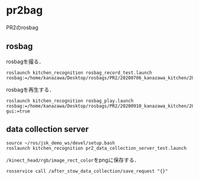 # pr2bag
PR2のrosbag  

## rosbag
rosbagを撮る．  
```
roslaunch kitchen_recognition rosbag_record_test.launch rosbag:=/home/kanazawa/Desktop/rosbags/PR2/20200706_kanazawa_kitchen/202007061723_kitchen_01
```
rosbagを再生する．  
```
roslaunch kitchen_recognition rosbag_play.launch rosbag:=/home/kanazawa/Desktop/rosbags/PR2/20200910_kanazawa_kitchen/20200910_kitchen_01.bag gui:=true
```

## data collection server
```
source ~/ros/jsk_demo_ws/devel/setup.bash
roslaunch kitchen_recognition pr2_data_collection_server_test.launch
```
`/kinect_head/rgb/image_rect_color`をpngに保存する．
```
rosservice call /after_stow_data_collection/save_request "{}"
```
